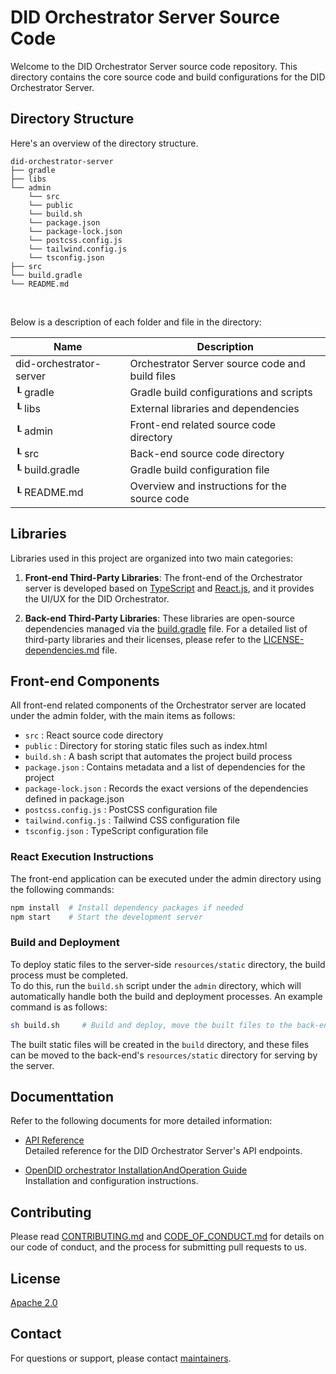 DID Orchestrator Server Source Code
==

Welcome to the DID Orchestrator Server source code repository. This directory contains the core source code and build configurations for the DID Orchestrator Server.

## Directory Structure

Here's an overview of the directory structure.

```
did-orchestrator-server
├── gradle
├── libs
└── admin
    └── src
    └── public
    └── build.sh
    └── package.json
    └── package-lock.json
    └── postcss.config.js
    └── tailwind.config.js
    └── tsconfig.json
├── src
└── build.gradle
└── README.md
```

<br/>

Below is a description of each folder and file in the directory:

| Name           | Description                                   |
| -------------- | --------------------------------------------- |
| did-orchestrator-server | Orchestrator Server source code and build files         |
| ┖ gradle       | Gradle build configurations and scripts       |
| ┖ libs         | External libraries and dependencies           |
| ┖ admin        | Front-end related source code directory       |
| ┖ src          | Back-end source code directory                |
| ┖ build.gradle | Gradle build configuration file               |
| ┖ README.md    | Overview and instructions for the source code |


## Libraries
Libraries used in this project are organized into two main categories:

1. **Front-end Third-Party Libraries**: The front-end of the Orchestrator server is developed based on [TypeScript](https://www.typescriptlang.org/) and [React.js](https://react.dev/), and it provides the UI/UX for the DID Orchestrator.

2. **Back-end Third-Party Libraries**: These libraries are open-source dependencies managed via the [build.gradle](build.gradle) file. For a detailed list of third-party libraries and their licenses, please refer to the [LICENSE-dependencies.md](../../LICENSE-dependencies.md) file.

## Front-end Components
All front-end related components of the Orchestrator server are located under the admin folder, with the main items as follows:

- `src` : React source code directory
- `public` : Directory for storing static files such as index.html
- `build.sh` : A bash script that automates the project build process
- `package.json` : Contains metadata and a list of dependencies for the project
- `package-lock.json` : Records the exact versions of the dependencies defined in package.json
- `postcss.config.js` : PostCSS configuration file
- `tailwind.config.js` : Tailwind CSS configuration file
- `tsconfig.json` : TypeScript configuration file

### React Execution Instructions
The front-end application can be executed under the admin directory using the following commands:

```sh
npm install  # Install dependency packages if needed
npm start    # Start the development server
```

### Build and Deployment
To deploy static files to the server-side `resources/static` directory, the build process must be completed. <br>
To do this, run the `build.sh` script under the `admin` directory, which will automatically handle both the build and deployment processes. An example command is as follows:

```sh
sh build.sh     # Build and deploy, move the built files to the back-end resource area
```

The built static files will be created in the `build` directory, and these files can be moved to the back-end's `resources/static` directory for serving by the server.

## Documenttation

Refer to the following documents for more detailed information:

- [API Reference](../../docs/api/Orchestrator_API.md)  
  Detailed reference for the DID Orchestrator Server's API endpoints.

- [OpenDID orchestrator InstallationAndOperation Guide](../../docs/installation/OpenDID_orchestrator_InstallationAndOperation_Guide.md)  
  Installation and configuration instructions.

## Contributing

Please read [CONTRIBUTING.md](../../CONTRIBUTING.md) and [CODE_OF_CONDUCT.md](../../CODE_OF_CONDUCT.md) for details on our code of conduct, and the process for submitting pull requests to us.

## License
[Apache 2.0](../../LICENSE)

## Contact
For questions or support, please contact [maintainers](../../MAINTAINERS.md).
